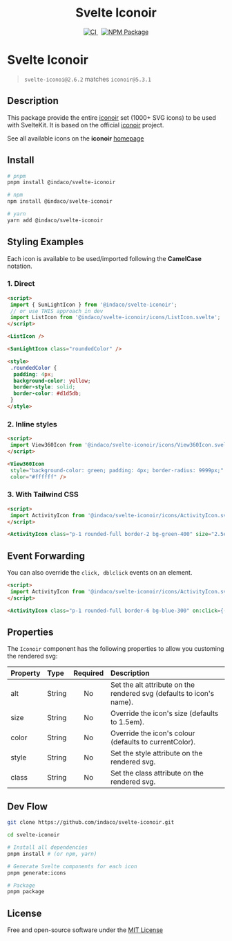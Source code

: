 <div align="center">
    <h1>Svelte Iconoir</h1>
    <a href="https://github.com/indaco/svelte-iconoir/actions/workflows/release.yml" target="_blank">
        <img src="https://github.com/indaco/svelte-iconoir/actions/workflows/release.yml/badge.svg" alt="CI" />
    </a>
    &nbsp;
    <a href="https://www.npmjs.com/package/@indaco/svelte-iconoir" target="_blank"><img src="https://img.shields.io/npm/v/@indaco/svelte-iconoir.svg?style=flat" alt="NPM Package" /></a>
</div>

# Svelte Iconoir

> `svelte-iconoi@2.6.2` matches `iconoir@5.3.1`

## Description

This package provide the entire [iconoir](https://github.com/lucaburgio/iconoir) set (1000+ SVG icons) to be used with SvelteKit. It is based on the official [iconoir](https://github.com/lucaburgio/iconoir) project.

See all available icons on the **iconoir** [homepage](https://iconoir.com/)

## Install

```bash
# pnpm
pnpm install @indaco/svelte-iconoir

# npm
npm install @indaco/svelte-iconoir

# yarn
yarn add @indaco/svelte-iconoir
```

## Styling Examples

Each icon is available to be used/imported following the **CamelCase** notation.

### 1. Direct

```html
<script>
 import { SunLightIcon } from '@indaco/svelte-iconoir';
 // or use THIS approach in dev
 import ListIcon from '@indaco/svelte-iconoir/icons/ListIcon.svelte';
</script>

<ListIcon />

<SunLightIcon class="roundedColor" />

<style>
 .roundedColor {
  padding: 4px;
  background-color: yellow;
  border-style: solid;
  border-color: #d1d5db;
 }
</style>
```

### 2. Inline styles

```html
<script>
 import View360Icon from '@indaco/svelte-iconoir/icons/View360Icon.svelte';
</script>

<View360Icon
 style="background-color: green; padding: 4px; border-radius: 9999px;"
 color="#ffffff" />
```

### 3. With Tailwind CSS

```html
<script>
 import ActivityIcon from '@indaco/svelte-iconoir/icons/ActivityIcon.svelte';
</script>

<ActivityIcon class="p-1 rounded-full border-2 bg-green-400" size="2.5em" />
```

## Event Forwarding

You can also override the `click, dblclick` events on an element.

```html
<script>
 import ActivityIcon from '@indaco/svelte-iconoir/icons/ActivityIcon.svelte';
</script>

<ActivityIcon class="p-1 rounded-full border-6 bg-blue-300" on:click={() => alert("hi!")} size="2.5em" />
```

## Properties

The `Iconoir` component has the following properties to allow you customing the rendered svg:

| Property | Type   | Required | Description                                                          |
| :------- | :----- | :------: | :------------------------------------------------------------------- |
| alt      | String |    No    | Set the alt attribute on the rendered svg (defaults to icon's name). |
| size     | String |    No    | Override the icon's size (defaults to 1.5em).                        |
| color    | String |    No    | Override the icon's colour (defaults to currentColor).               |
| style    | String |    No    | Set the style attribute on the rendered svg.                         |
| class    | String |    No    | Set the class attribute on the rendered svg.                         |

## Dev Flow

```bash
git clone https://github.com/indaco/svelte-iconoir.git

cd svelte-iconoir

# Install all dependencies
pnpm install # (or npm, yarn)

# Generate Svelte components for each icon
pnpm generate:icons

# Package
pnpm package
```

## License

Free and open-source software under the [MIT License](LICENSE)
